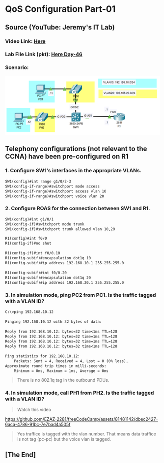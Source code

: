 # QoS Configuration Part-01
## Source (YouTube: Jeremy's IT Lab)
### Video Link: [Here](https://youtu.be/kGX76QNIjsE?si=nR8oT-cqCXVjTKyW)
### Lab File Link (pkt): [Here Day-46](https://mega.nz/file/DwJBTQyR#h0-f9gjNULuUoumoi8euFNalM5W53t1Mhu0rzH_9pcc)
### Scenario:
![](../images/qosp-01.PNG)
## **Telephony configurations (not relevant to the CCNA) have been pre-configured on R1**
### **1. Configure SW1's interfaces in the appropriate VLANs.**
```
SW1(config)#int range g1/0/2-3
SW1(config-if-range)#switchport mode access 
SW1(config-if-range)#switchport access vlan 10 
SW1(config-if-range)#switchport voice vlan 20
```
### **2. Configure ROAS for the connection between SW1 and R1.**
```
SW1(config)#int g1/0/1
SW1(config-if)#switchport mode trunk 
SW1(config-if)#switchport trunk allowed vlan 10,20
```
```
R1(config)#int f0/0
R1(config-if)#no shut

R1(config-if)#int f0/0.10
R1(config-subif)#encapsulation dot1q 10
R1(config-subif)#ip address 192.168.10.1 255.255.255.0 

R1(config-subif)#int f0/0.20
R1(config-subif)#encapsulation dot1q 20
R1(config-subif)#ip address 192.168.20.1 255.255.255.0 
```
### **3. In simulation mode, ping PC2 from PC1. Is the traffic tagged with a VLAN ID?**
```
C:\>ping 192.168.10.12

Pinging 192.168.10.12 with 32 bytes of data:

Reply from 192.168.10.12: bytes=32 time<1ms TTL=128
Reply from 192.168.10.12: bytes=32 time=1ms TTL=128
Reply from 192.168.10.12: bytes=32 time=1ms TTL=128
Reply from 192.168.10.12: bytes=32 time<1ms TTL=128

Ping statistics for 192.168.10.12:
    Packets: Sent = 4, Received = 4, Lost = 0 (0% loss),
Approximate round trip times in milli-seconds:
    Minimum = 0ms, Maximum = 1ms, Average = 0ms
```
> There is no 802.1q tag in the outbound PDUs.  

### **4. In simulation mode, call PH1 from PH2. Is the traffic tagged with a VLAN ID?**
> Watch this video    

https://github.com/EZAZ-2281/freeCodeCamp/assets/81481142/dbec2427-6aca-4786-91bc-7e7bad4a505f

> Yes traffice is tagged with the vlan number. 
> That means data traffice is not tag (pc-pc) but the voice vlan is tagged.  
## **[The End]**